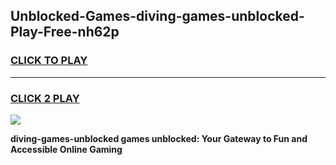 
## Unblocked-Games-diving-games-unblocked-Play-Free-nh62p
<h3>
<a href="https://premium76.site?title=diving-games-unblocked&ref=21A">CLICK TO PLAY</a></h3>
<hr>

<h3>
<a href="https://premium76.site?title=diving-games-unblocked&ref=21A">CLICK 2 PLAY</a>
  
</h3>

<a href="https://premium76.site?title=diving-games-unblocked&ref=21A"><img src="https://clearcache.store/games.png"></a>


**diving-games-unblocked games unblocked: Your Gateway to Fun and Accessible Online Gaming**

